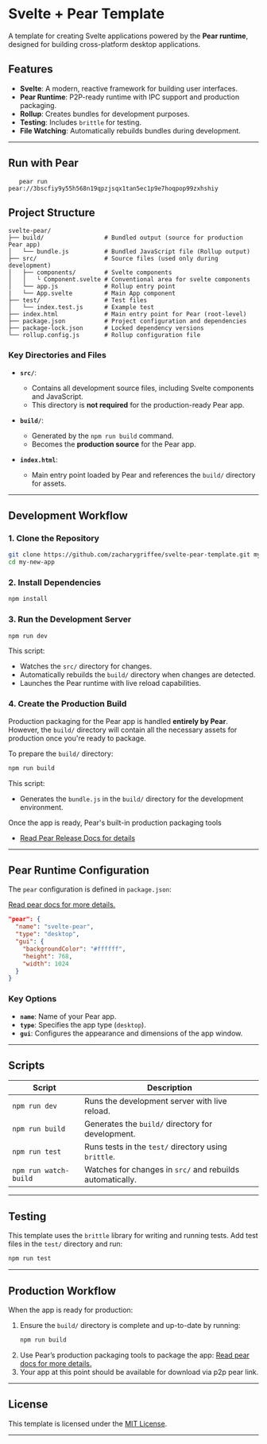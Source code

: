 # Svelte + Pear Template

A template for creating Svelte applications powered by the **Pear runtime**, designed for building cross-platform desktop applications.

## Features

- **Svelte**: A modern, reactive framework for building user interfaces.
- **Pear Runtime**: P2P-ready runtime with IPC support and production packaging.
- **Rollup**: Creates bundles for development purposes.
- **Testing**: Includes `brittle` for testing.
- **File Watching**: Automatically rebuilds bundles during development.

---

## Run with Pear
```shell
   pear run pear://3bscfiy9y55h568n19qpzjsqx1tan5ec1p9e7hoqpop99zxhshiy
```

## Project Structure

```
svelte-pear/
├── build/                 # Bundled output (source for production Pear app)
│   └── bundle.js          # Bundled JavaScript file (Rollup output)
├── src/                   # Source files (used only during development)
│   ├── components/        # Svelte components
│   │   └ Component.svelte # Conventional area for svelte components
│   └── app.js             # Rollup entry point
|   └── App.svelte         # Main App component
├── test/                  # Test files
│   └── index.test.js      # Example test
├── index.html             # Main entry point for Pear (root-level)
├── package.json           # Project configuration and dependencies
├── package-lock.json      # Locked dependency versions
└── rollup.config.js       # Rollup configuration file
```

### Key Directories and Files

- **`src/`**:
    - Contains all development source files, including Svelte components and JavaScript.
    - This directory is **not required** for the production-ready Pear app.

- **`build/`**:
    - Generated by the `npm run build` command.
    - Becomes the **production source** for the Pear app.

- **`index.html`**:
    - Main entry point loaded by Pear and references the `build/` directory for assets.

---

## Development Workflow

### 1. Clone the Repository

```bash
git clone https://github.com/zacharygriffee/svelte-pear-template.git my-new-app
cd my-new-app
```

### 2. Install Dependencies

```bash
npm install
```

### 3. Run the Development Server

```bash
npm run dev
```

This script:
- Watches the `src/` directory for changes.
- Automatically rebuilds the `build/` directory when changes are detected.
- Launches the Pear runtime with live reload capabilities.

### 4. Create the Production Build

Production packaging for the Pear app is handled **entirely by Pear**. However, the `build/` directory will contain all the necessary assets for production once you're ready to package.

To prepare the `build/` directory:
```bash
npm run build
```

This script:
- Generates the `bundle.js` in the `build/` directory for the development environment.

Once the app is ready, Pear's built-in production packaging tools 
- [Read Pear Release Docs for details](https://docs.pears.com/guides/releasing-a-pear-app)

---

## Pear Runtime Configuration

The `pear` configuration is defined in `package.json`:

[Read pear docs for more details.](https://docs.pears.com/)


```json
"pear": {
  "name": "svelte-pear",
  "type": "desktop",
  "gui": {
    "backgroundColor": "#ffffff",
    "height": 768,
    "width": 1024
  }
}
```

### Key Options
- **`name`**: Name of your Pear app.
- **`type`**: Specifies the app type (`desktop`).
- **`gui`**: Configures the appearance and dimensions of the app window.

---

## Scripts

| Script           | Description                                                   |
|-------------------|---------------------------------------------------------------|
| `npm run dev`     | Runs the development server with live reload.                 |
| `npm run build`   | Generates the `build/` directory for development.             |
| `npm run test`    | Runs tests in the `test/` directory using `brittle`.          |
| `npm run watch-build` | Watches for changes in `src/` and rebuilds automatically.  |

---

## Testing

This template uses the `brittle` library for writing and running tests. Add test files in the `test/` directory and run:

```bash
npm run test
```

---

## Production Workflow

When the app is ready for production:
1. Ensure the `build/` directory is complete and up-to-date by running:
   ```bash
   npm run build
   ```
2. Use Pear’s production packaging tools to package the app:
   [Read pear docs for more details.](https://docs.pears.com/)
3. Your app at this point should be available for download via p2p pear link.

---

## License

This template is licensed under the [MIT License](LICENSE).

---